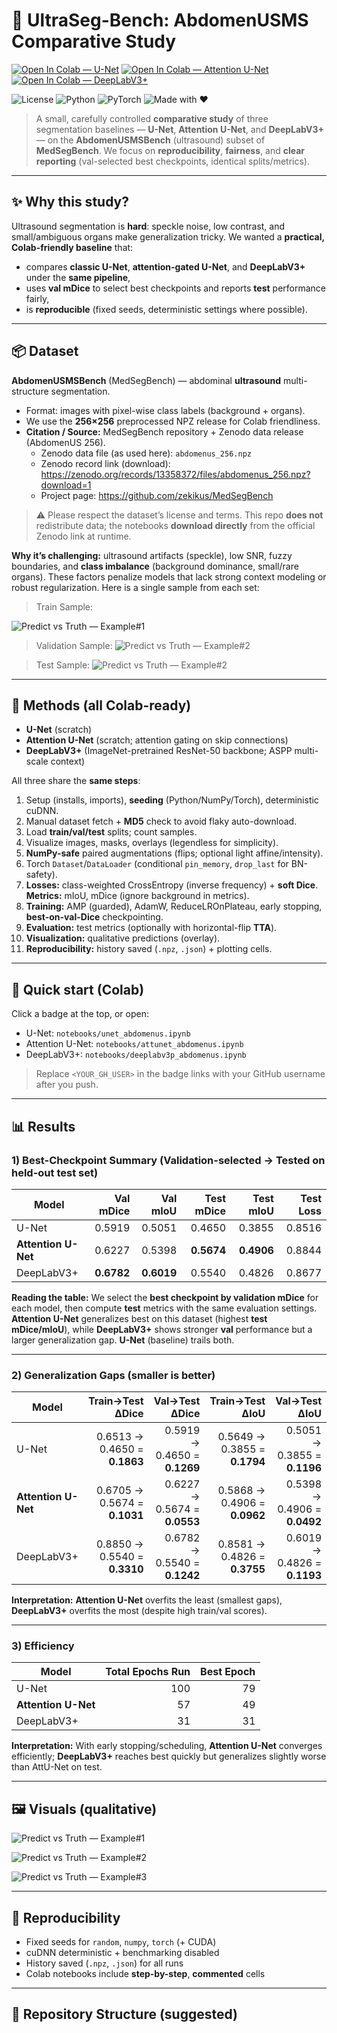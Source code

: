 # 📡 UltraSeg-Bench: AbdomenUSMS Comparative Study

[![Open In Colab — U-Net](https://colab.research.google.com/assets/colab-badge.svg)](https://colab.research.google.com/github/<YOUR_GH_USER>/ultraseg-bench/blob/main/notebooks/unet_abdomenus.ipynb)
[![Open In Colab — Attention U-Net](https://colab.research.google.com/assets/colab-badge.svg)](https://colab.research.google.com/github/<YOUR_GH_USER>/ultraseg-bench/blob/main/notebooks/attunet_abdomenus.ipynb)
[![Open In Colab — DeepLabV3+](https://colab.research.google.com/assets/colab-badge.svg)](https://colab.research.google.com/github/<YOUR_GH_USER>/ultraseg-bench/blob/main/notebooks/deeplabv3p_abdomenus.ipynb)

![License](https://img.shields.io/badge/License-MIT-green.svg)
![Python](https://img.shields.io/badge/Python-%E2%89%A53.9-blue)
![PyTorch](https://img.shields.io/badge/PyTorch-2.x-red)
![Made with ❤️](https://img.shields.io/badge/Made%20with-%E2%9D%A4-ff69b4)

>  A small, carefully controlled **comparative study** of three segmentation baselines — **U-Net**, **Attention U-Net**, and **DeepLabV3+** — on the **AbdomenUSMSBench** (ultrasound) subset of **MedSegBench**. We focus on **reproducibility**, **fairness**, and **clear reporting** (val-selected best checkpoints, identical splits/metrics).

---

## ✨ Why this study?

Ultrasound segmentation is **hard**: speckle noise, low contrast, and small/ambiguous organs make generalization tricky. We wanted a **practical, Colab-friendly baseline** that:
- compares **classic U-Net**, **attention-gated U-Net**, and **DeepLabV3+** under the **same pipeline**,
- uses **val mDice** to select best checkpoints and reports **test** performance fairly,
- is **reproducible** (fixed seeds, deterministic settings where possible).

---

## 📦 Dataset

**AbdomenUSMSBench** (MedSegBench) — abdominal **ultrasound** multi-structure segmentation.  
- Format: images with pixel-wise class labels (background + organs).  
- We use the **256×256** preprocessed NPZ release for Colab friendliness.  
- **Citation / Source:** MedSegBench repository + Zenodo data release (AbdomenUS 256).  
  - Zenodo data file (as used here): `abdomenus_256.npz`  
  - Zenodo record link (download): https://zenodo.org/records/13358372/files/abdomenus_256.npz?download=1  
  - Project page: https://github.com/zekikus/MedSegBench

> ⚠️ Please respect the dataset’s license and terms. This repo **does not** redistribute data; the notebooks **download directly** from the official Zenodo link at runtime.

**Why it’s challenging:** ultrasound artifacts (speckle), low SNR, fuzzy boundaries, and **class imbalance** (background dominance, small/rare organs). These factors penalize models that lack strong context modeling or robust regularization.
Here is a single sample from each set:

>Train Sample:

![Predict vs Truth — Example#1](https://github.com/HussamUmer/Vision4Healthcare/blob/main/UltraSeg-Bench%3A%20AbdomenUSMS%20Comparative%20Study/Output/Dataset/download%20(2).png?raw=1)

>Validation Sample:
![Predict vs Truth — Example#2](https://github.com/HussamUmer/Vision4Healthcare/blob/main/UltraSeg-Bench%3A%20AbdomenUSMS%20Comparative%20Study/Output/Dataset/download%20(3).png?raw=1)


>Test Sample:
![Predict vs Truth — Example#2](https://github.com/HussamUmer/Vision4Healthcare/blob/main/UltraSeg-Bench%3A%20AbdomenUSMS%20Comparative%20Study/Output/Dataset/download%20(4).png?raw=1)

---

## 🧪 Methods (all Colab-ready)

- **U-Net** (scratch)  
- **Attention U-Net** (scratch; attention gating on skip connections)  
- **DeepLabV3+** (ImageNet-pretrained ResNet-50 backbone; ASPP multi-scale context)

All three share the **same steps**:
1. Setup (installs, imports), **seeding** (Python/NumPy/Torch), deterministic cuDNN.
2. Manual dataset fetch + **MD5** check to avoid flaky auto-download.
3. Load **train/val/test** splits; count samples.
4. Visualize images, masks, overlays (legendless for simplicity).
5. **NumPy-safe** paired augmentations (flips; optional light affine/intensity).
6. Torch `Dataset`/`DataLoader` (conditional `pin_memory`, `drop_last` for BN-safety).
7. **Losses:** class-weighted CrossEntropy (inverse frequency) + **soft Dice**.  
   **Metrics:** mIoU, mDice (ignore background in metrics).
8. **Training:** AMP (guarded), AdamW, ReduceLROnPlateau, early stopping, **best-on-val-Dice** checkpointing.
9. **Evaluation:** test metrics (optionally with horizontal-flip **TTA**).  
10. **Visualization:** qualitative predictions (overlay).  
11. **Reproducibility:** history saved (`.npz`, `.json`) + plotting cells.

---

## 🚀 Quick start (Colab)

Click a badge at the top, or open:

- U-Net: `notebooks/unet_abdomenus.ipynb`  
- Attention U-Net: `notebooks/attunet_abdomenus.ipynb`  
- DeepLabV3+: `notebooks/deeplabv3p_abdomenus.ipynb`

> Replace `<YOUR_GH_USER>` in the badge links with your GitHub username after you push.

---

## 📊 Results

### 1) Best-Checkpoint Summary (Validation-selected → Tested on held-out test set)

| Model | Val mDice | Val mIoU | Test mDice | Test mIoU | Test Loss |
|---|---:|---:|---:|---:|---:|
| U-Net | 0.5919 | 0.5051 | 0.4650 | 0.3855 | 0.8516 |
| **Attention U-Net** | 0.6227 | 0.5398 | **0.5674** | **0.4906** | 0.8844 |
| DeepLabV3+ | **0.6782** | **0.6019** | 0.5540 | 0.4826 | 0.8677 |

**Reading the table:** We select the **best checkpoint by validation mDice** for each model, then compute **test** metrics with the same evaluation settings. **Attention U-Net** generalizes best on this dataset (highest **test mDice/mIoU**), while **DeepLabV3+** shows stronger **val** performance but a larger generalization gap. **U-Net** (baseline) trails both.

---

### 2) Generalization Gaps (smaller is better)

| Model | Train→Test ΔDice | Val→Test ΔDice | Train→Test ΔIoU | Val→Test ΔIoU |
|---|---:|---:|---:|---:|
| U-Net | 0.6513 → 0.4650 = **0.1863** | 0.5919 → 0.4650 = **0.1269** | 0.5649 → 0.3855 = **0.1794** | 0.5051 → 0.3855 = **0.1196** |
| **Attention U-Net** | 0.6705 → 0.5674 = **0.1031** | 0.6227 → 0.5674 = **0.0553** | 0.5868 → 0.4906 = **0.0962** | 0.5398 → 0.4906 = **0.0492** |
| DeepLabV3+ | 0.8850 → 0.5540 = **0.3310** | 0.6782 → 0.5540 = **0.1242** | 0.8581 → 0.4826 = **0.3755** | 0.6019 → 0.4826 = **0.1193** |

**Interpretation:** **Attention U-Net** overfits the least (smallest gaps), **DeepLabV3+** overfits the most (despite high train/val scores).

---

### 3) Efficiency

| Model | Total Epochs Run | Best Epoch |
|---|---:|---:|
| U-Net | 100 | 79 |
| **Attention U-Net** | 57 | 49 |
| DeepLabV3+ | 31 | 31 |

**Interpretation:** With early stopping/scheduling, **Attention U-Net** converges efficiently; **DeepLabV3+** reaches best quickly but generalizes slightly worse than AttU-Net on test.

---

## 🖼️ Visuals (qualitative)

![Predict vs Truth — Example#1](https://github.com/HussamUmer/Vision4Healthcare/blob/main/UltraSeg-Bench%3A%20AbdomenUSMS%20Comparative%20Study/Output/PredictVsTruth/download%20(10).png?raw=1)

![Predict vs Truth — Example#2](https://github.com/HussamUmer/Vision4Healthcare/blob/main/UltraSeg-Bench%3A%20AbdomenUSMS%20Comparative%20Study/Output/PredictVsTruth/download%20(11).png?raw=1)

![Predict vs Truth — Example#3](https://github.com/HussamUmer/Vision4Healthcare/blob/main/UltraSeg-Bench%3A%20AbdomenUSMS%20Comparative%20Study/Output/PredictVsTruth/download%20(12).png?raw=1)


---

## 🔁 Reproducibility

- Fixed seeds for `random`, `numpy`, `torch` (+ CUDA)  
- cuDNN deterministic + benchmarking disabled  
- History saved (`.npz`, `.json`) for all runs  
- Colab notebooks include **step-by-step**, **commented** cells

---

## 🧱 Repository Structure (suggested)



